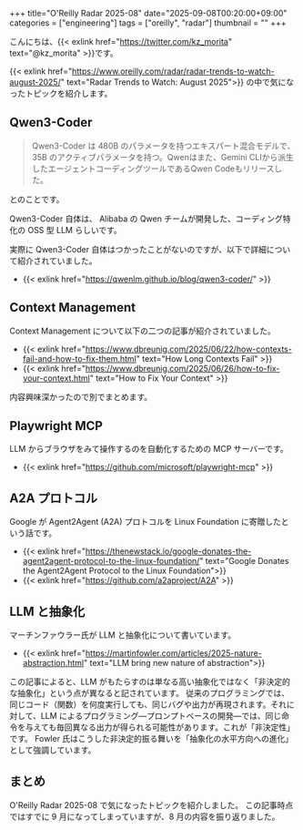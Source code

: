 +++
title="O'Reilly Radar 2025-08"
date="2025-09-08T00:20:00+09:00"
categories = ["engineering"]
tags = ["oreilly", "radar"]
thumbnail = ""
+++

こんにちは、{{< exlink href="https://twitter.com/kz_morita" text="@kz_morita" >}}です。

{{< exlink href="https://www.oreilly.com/radar/radar-trends-to-watch-august-2025/" text="Radar Trends to Watch: August 2025">}} の中で気になったトピックを紹介します。


## Qwen3-Coder

> Qwen3-Coder は 480B のパラメータを持つエキスパート混合モデルで、35B のアクティブパラメータを持つ。Qwenはまた、Gemini CLIから派生したエージェントコーディングツールであるQwen Codeもリリースした。

とのことです。

Qwen3-Coder 自体は、 Alibaba の Qwen チームが開発した、コーディング特化の OSS 型 LLM らしいです。

実際に Qwen3-Coder 自体はつかったことがないのですが、以下で詳細について紹介されていました。

- {{< exlink href="https://qwenlm.github.io/blog/qwen3-coder/" >}}


## Context Management

Context Management について以下の二つの記事が紹介されていました。


- {{< exlink href="https://www.dbreunig.com/2025/06/22/how-contexts-fail-and-how-to-fix-them.html" text="How Long Contexts Fail" >}} 
- {{< exlink href="https://www.dbreunig.com/2025/06/26/how-to-fix-your-context.html" text="How to Fix Your Context" >}}

内容興味深かったので別でまとめます。

## Playwright MCP

LLM からブラウザをみて操作するのを自動化するための MCP サーバーです。

- {{< exlink href="https://github.com/microsoft/playwright-mcp" >}}


## A2A プロトコル

Google が Agent2Agent (A2A) プロトコルを Linux Foundation に寄贈したという話です。

- {{< exlink href="https://thenewstack.io/google-donates-the-agent2agent-protocol-to-the-linux-foundation/" text="Google Donates the Agent2Agent Protocol to the Linux Foundation">}}
- {{< exlink href="https://github.com/a2aproject/A2A" >}}

## LLM と抽象化

マーチンファウラー氏が LLM と抽象化について書いています。

- {{< exlink href="https://martinfowler.com/articles/2025-nature-abstraction.html" text="LLM bring new nature of abstraction">}}

この記事によると、LLM がもたらすのは単なる高い抽象化ではなく「非決定的な抽象化」という点が異なると記されています。
従来のプログラミングでは、同じコード（関数）を何度実行しても、同じバグや出力が再現されます。それに対して、LLM によるプログラミング—プロンプトベースの開発—では、同じ命令を与えても毎回異なる出力が得られる可能性があります。これが「非決定性」です。
Fowler 氏はこうした非決定的振る舞いを「抽象化の水平方向への進化」として強調しています。

## まとめ

O'Reilly Radar 2025-08 で気になったトピックを紹介しました。
この記事時点ではすでに 9 月になってしまっていますが、8 月の内容を振り返りました。
